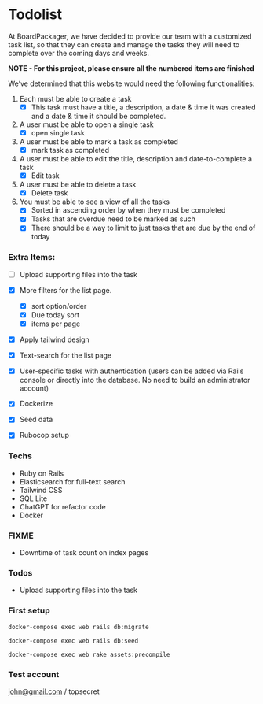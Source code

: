 # Todolist

At BoardPackager, we have decided to provide our team with a customized task list, so that they can create and manage the tasks they will need to complete over the coming days and weeks.

**NOTE - For this project, please ensure all the numbered items are finished**

We’ve determined that this website would need the following functionalities:

1. Each must be able to create a task
    - [x]  This task must have a title, a description, a date & time it was created and a date & time it should be completed.
2. A user must be able to open a single task
    - [x]  open single task
3. A user must be able to mark a task as completed
    - [x]  mark task as completed
4. A user must be able to edit the title, description and date-to-complete a task
    - [x]  Edit task
5. A user must be able to delete a task
    - [x]  Delete task
6. You must be able to see a view of all the tasks
    - [x]  Sorted in ascending order by when they must be completed
    - [x]  Tasks that are overdue need to be marked as such
    - [x]  There should be a way to limit to just tasks that are due by the end of today

### Extra Items:

- [ ]  Upload supporting files into the task
- [x]  More filters for the list page.
    - [x]  sort option/order
    - [x]  Due today sort
    - [x]  items per page
- [x]  Apply tailwind design
- [x]  Text-search for the list page
- [x]  User-specific tasks with authentication (users can be added via Rails console or directly into the database. No need to build an administrator account)
- [x]  Dockerize
- [x]  Seed data
- [x]  Rubocop setup


### Techs
- Ruby on Rails
- Elasticsearch for full-text search
- Tailwind CSS
- SQL Lite
- ChatGPT for refactor code
- Docker

### FIXME
- Downtime of task count on index pages

### Todos
- Upload supporting files into the task

### First setup

```
docker-compose exec web rails db:migrate

docker-compose exec web rails db:seed

docker-compose exec web rake assets:precompile
```


### Test account

john@gmail.com / topsecret
